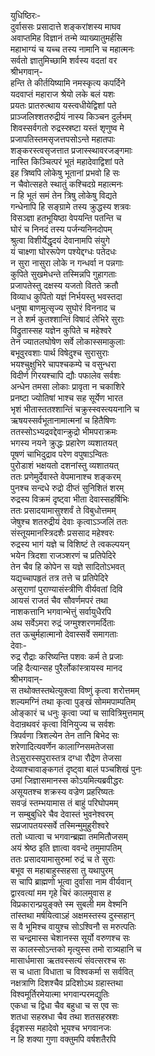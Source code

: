 युधिष्ठिरः-  
दुर्वाससः प्रसादात्ते शङ्करांशस्य माघव  
अवाप्तमिह विज्ञानं तन्मे व्याख्यातुमर्हसि  
महाभाग्यं च यच्च तस्य नामानि च महात्मनः  
सर्वतो ज्ञातुमिच्छामि शर्वस्य वदतां वर  
श्रीभगवान्-  
हन्ति ते कीर्तयिष्यामि नमस्कृत्य कपर्दिने  
यदवाप्तं महाराज श्रेयो लके  बलं यशः  
प्रयतः प्रातरुत्थाय यस्त्वधीयेद्विशां पते  
प्राञ्जलिश्शतरुद्रीयं नास्य किञ्चन दुर्लभम्  
शिवस्सर्वगतो रुद्रस्स्रष्टा यस्तं शृणुष्व मे  
प्रजापतिस्तमसृजत्तपसोऽन्ते महातपाः  
शङ्करस्त्वसृजत्तात प्रजास्स्थावरजङ्गमाः  
नास्ति किञ्चित्परं भूतं महादेवाद्विशां पते  
इह त्रिष्वपि लोकेषु भूतानां प्रभवो हि सः  
न चैवोत्सहते स्थातुं कश्चिदग्रे महात्मनः  
न हि भूतं समं तेन त्रिषु लोकेषु विद्यते  
गन्धेनापि हि सङ्ग्रामे तस्य क्रुद्धस्य शत्रवः  
विसञ्ज्ञा हतभूयिष्ठा वेपयन्ति पतन्ति च  
घोरं च निनदं तस्य पर्जन्यनिनदोपम्  
श्रुत्वा विशीर्येद्धृदयं देवानामपि संयुगे  
यं चाक्ष्णा घोररूपेण पश्येद्दग्धः पतेदधः  
न सुरा नासुरा लोके न गन्धर्वा न पन्नगाः  
कुपिते सुखमेधन्ते तस्मिन्नपि गुहागताः  
प्रजापतेस्तु दक्षस्य यजतो वितते क्रतौ  
विव्याध कुपितो यज्ञं निर्भयस्तु भवस्तदा  
धनुषा बाणमुत्सृज्य सुघोरं विननाद च  
न ते शर्म कुतश्शान्तिं विषादं लेभिरे सुराः  
विद्रुतास्सह यज्ञेन कुपिते च महेश्वरे  
तेन ज्यातलघोषेण सर्वे लोकास्समाकुलाः  
बभूवुरवशाः पार्थ विषेदुश्च सुरासुराः  
भयश्चुक्षुभिरे चापश्चकम्पे च वसुन्धरा  
विदीर्ण गिरयश्चापि द्यौः पफालेव सर्वशः  
अन्धेन तमसा लोकाः प्रावृता न चकाशिरे  
प्रनष्टा ज्योतिषां भाश्च सह सूर्येण भारत  
भृशं भीतास्ततश्शान्तिं चक्रुस्स्वस्त्ययनानि च  
ऋषयस्सर्वभूतानामात्मनां च हितैषिणः  
ततस्सोऽभ्यद्रवद्देवान्क्रुद्रो भीमपराक्रमः  
भगस्य नयने क्रुद्धः प्रहारेण व्यशातयत्  
पूषणं चाभिदुद्राव परेण वपुषाऽन्वितः  
पुरोडाशं भक्षयतो दशनांस्तु व्यशातयत्  
ततः प्रणेमुर्देवास्ते वेपमानाश्च शङ्करम्  
पुनश्च सन्दधे रुद्रो दीप्तं सुनिशितं शरम्  
रुद्रस्य विक्रमं दृष्ट्वा भीता देवास्सहर्षिभिः  
ततः प्रसादयामासुश्शर्वं ते विबुधोत्तमम्  
जेषुश्च शतरुद्रीयं देवाः कृत्वाऽञ्जलिं ततः  
संस्तूयमानस्त्रिदशैः प्रससाद महेश्वरः  
रुद्रस्य भागं यज्ञे च विशिष्टं ते त्वकल्पयन्  
भयेन त्रिदशा राजञ्शरणं च प्रतिपेदिरे  
तेन चैव हि कोपेन स यज्ञे सादितोऽभवत्  
यद्यच्चापहृतं तत्र तत्ते च प्रतिपेदिरे  
असुराणां पुराण्यासंस्त्रीणि वीर्यवतां दिवि  
आयसं राजतं चैव सौवर्णमपरं तथा  
नाशकत्तानि भगवान्भेत्तुं सर्वायुधैरपि  
अथ सर्वेऽमरा रुद्रं जग्मुश्शरणमर्दिताः  
तत ऊचुर्महात्मानो देवास्सर्वे समागताः  
देवाः-  
रुद्र रौद्राः करिष्यन्ति पशवः कर्म ते प्रजाः  
जहि दैत्यान्सह पुरैर्लोकांस्त्रायस्व मानद  
श्रीभगवान्-  
स तथोक्तस्तथेत्युक्त्वा विष्णुं कृत्वा शरोत्तमम्  
शल्यमग्निं तथा कृत्वा पुङ्खं सोममपाम्पतिम्  
ओङ्कारं च धनुः कृत्वा ज्यां च सावित्रिमुत्तमाम्  
वेदान्रथवरं कृत्वा विनियुज्य च सर्वशः  
त्रिपर्वणा त्रिशल्येन तेन तानि बिभेद सः  
शरेणादित्यवर्णेन कालाग्निसमतेजसा  
तेऽसुरास्सपुरास्तत्र दग्धा रौद्रेण तेजसा  
देव्याश्चावाङ्कगतं दृष्ट्वा बालं पञ्चशिखं पुनः  
उमां जिज्ञासमानस्स कोऽयमित्यब्रवीद्धरः  
असूयतश्च शक्रस्य वज्रेण प्रहरिष्यतः  
सवज्रं स्तम्भयामास तं बाहुं परिघोपमम्  
न सम्बुबुधिरे चैव देवास्तं भुवनेश्वरम्  
सप्रजापतयस्सर्वे तस्मिन्मुमुहुरीश्वरे  
ततो ध्यात्वा च भगवान्ब्रह्मा तममितौजसम्  
अयं श्रेष्ठ इति ज्ञात्वा ववन्दे तमुमापतिम्  
ततः प्रसादयामासुरुमां रुद्रं च ते सुराः  
बभूव स महाबाहुस्सहसा तु यथापुरम्  
स चापि ब्राह्मणो भूत्वा दुर्वासा नाम वीर्यवान्  
द्वारवत्यां मम गृहे चिरं कालमुवास ह  
विप्रकारान्प्रयुङ्क्ते स्म सुबली मम वेश्मनि  
तांस्तथा मर्षयित्वाऽहं अक्षमस्तस्य दुस्सहान्  
स वै भूमिश्च वायुश्च सोऽश्विनौ स मरुत्पतिः  
स चन्द्रमास्स चेशानस्स सूर्यो वरुणश्च सः  
स कालस्सोऽन्तको मृत्युस्स तमो रात्र्यहानि च  
मासार्धमासा ऋतवस्सत्यं संवत्सरश्च सः  
स च धाता विधाता च विश्वकर्मा स सर्ववित्  
नक्षत्राणि दिशश्चैव प्रदिशोऽथ ग्रहास्तथा  
विश्वमूर्तिरमेयात्मा भगवान्परमद्युतिः  
एकधा च द्विधा चैव बहुधा च स एव सः  
शतधा सहस्रधा चैव तथा शतसहस्रशः  
ईदृशस्स महादेवो भूयश्च भगवानजः  
न हि शक्या गुणा वक्तुमपि वर्षशतैरपि  
